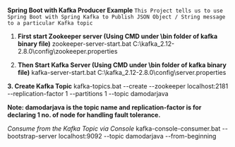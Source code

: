 **Spring Boot with Kafka Producer Example**
`This Project tells us to use Spring Boot with Spring Kafka to Publish JSON Object / String message to a particular Kafka topic
`
1. **First start Zookeeper server (Using CMD under \bin folder of kafka binary file)**
zookeeper-server-start.bat C:\kafka_2.12-2.8.0\config\zookeeper.properties

2. **Then Start Kafka Server (Using CMD under \bin folder of kafka binary file)**
kafka-server-start.bat C:\kafka_2.12-2.8.0\config\server.properties

**3. Create Kafka Topic**
kafka-topics.bat --create --zookeeper localhost:2181 --replication-factor 1 --partitions 1 --topic damodarjava

**Note: damodarjava is the topic name and replication-factor is for declaring 1 no. of node for handling fault tolerance.**

_Consume from the Kafka Topic via Console_
kafka-console-consumer.bat --bootstrap-server localhost:9092 --topic damodarjava --from-beginning